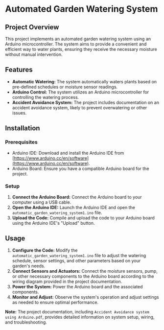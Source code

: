 # Automated Garden Watering System

## Project Overview

This project implements an automated garden watering system using an Arduino microcontroller. The system aims to provide a convenient and efficient way to water plants, ensuring they receive the necessary moisture without manual intervention.

## Features

* **Automatic Watering:** The system automatically waters plants based on pre-defined schedules or moisture sensor readings.
* **Arduino Control:** The system utilizes an Arduino microcontroller for controlling the watering process.
* **Accident Avoidance System:**  The project includes documentation on an accident avoidance system, likely to prevent overwatering or other issues.

## Installation

### Prerequisites

* Arduino IDE: Download and install the Arduino IDE from [https://www.arduino.cc/en/software](https://www.arduino.cc/en/software).
* Arduino Board: Ensure you have a compatible Arduino board for the project.

### Setup

1. **Connect the Arduino Board:** Connect the Arduino board to your computer using a USB cable.
2. **Open the Arduino IDE:** Launch the Arduino IDE and open the `automatic_garden_watering_system1.ino` file.
3. **Upload the Code:** Compile and upload the code to your Arduino board using the Arduino IDE's "Upload" button.

## Usage

1. **Configure the Code:** Modify the `automatic_garden_watering_system1.ino` file to adjust the watering schedule, sensor settings, and other parameters based on your garden's needs.
2. **Connect Sensors and Actuators:** Connect the moisture sensors, pump, or other necessary components to the Arduino board according to the wiring diagram provided in the project documentation.
3. **Power the System:** Power the Arduino board and the associated components.
4. **Monitor and Adjust:** Observe the system's operation and adjust settings as needed to ensure optimal performance.

**Note:** The project documentation, including `Accident Avoidance system using Arduino.pdf`, provides detailed information on system setup, wiring, and troubleshooting.  
